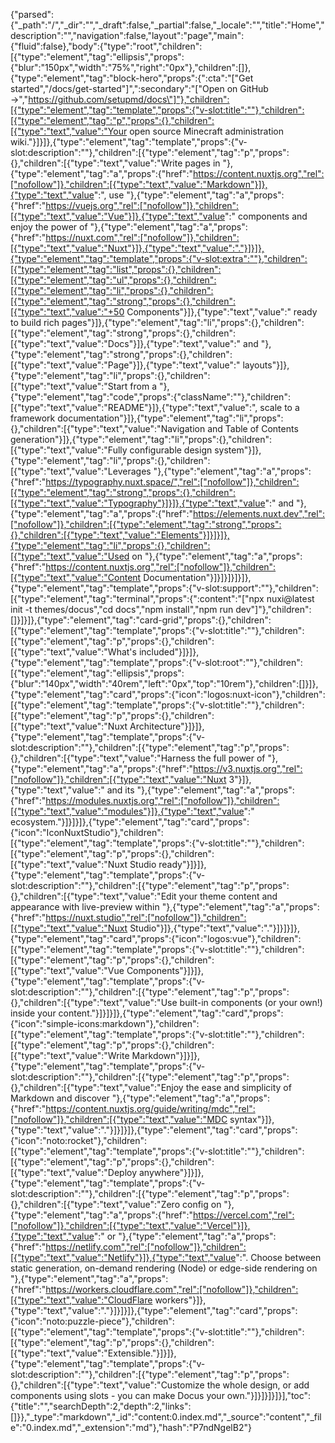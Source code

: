 {"parsed":{"_path":"/","_dir":"","_draft":false,"_partial":false,"_locale":"","title":"Home","description":"","navigation":false,"layout":"page","main":{"fluid":false},"body":{"type":"root","children":[{"type":"element","tag":"ellipsis","props":{"blur":"150px","width":"75%","right":"0px"},"children":[]},{"type":"element","tag":"block-hero","props":{":cta":"[\"Get started\",\"/docs/get-started\"]",":secondary":"[\"Open on GitHub →\",\"https://github.com/setupmd/docs\"]"},"children":[{"type":"element","tag":"template","props":{"v-slot:title":""},"children":[{"type":"element","tag":"p","props":{},"children":[{"type":"text","value":"Your open source Minecraft administration wiki."}]}]},{"type":"element","tag":"template","props":{"v-slot:description":""},"children":[{"type":"element","tag":"p","props":{},"children":[{"type":"text","value":"Write pages in "},{"type":"element","tag":"a","props":{"href":"https://content.nuxtjs.org","rel":["nofollow"]},"children":[{"type":"text","value":"Markdown"}]},{"type":"text","value":", use "},{"type":"element","tag":"a","props":{"href":"https://vuejs.org","rel":["nofollow"]},"children":[{"type":"text","value":"Vue"}]},{"type":"text","value":" components and enjoy the power of "},{"type":"element","tag":"a","props":{"href":"https://nuxt.com","rel":["nofollow"]},"children":[{"type":"text","value":"Nuxt"}]},{"type":"text","value":"."}]}]},{"type":"element","tag":"template","props":{"v-slot:extra":""},"children":[{"type":"element","tag":"list","props":{},"children":[{"type":"element","tag":"ul","props":{},"children":[{"type":"element","tag":"li","props":{},"children":[{"type":"element","tag":"strong","props":{},"children":[{"type":"text","value":"+50 Components"}]},{"type":"text","value":" ready to build rich pages"}]},{"type":"element","tag":"li","props":{},"children":[{"type":"element","tag":"strong","props":{},"children":[{"type":"text","value":"Docs"}]},{"type":"text","value":" and "},{"type":"element","tag":"strong","props":{},"children":[{"type":"text","value":"Page"}]},{"type":"text","value":" layouts"}]},{"type":"element","tag":"li","props":{},"children":[{"type":"text","value":"Start from a "},{"type":"element","tag":"code","props":{"className":""},"children":[{"type":"text","value":"README"}]},{"type":"text","value":", scale to a framework documentation"}]},{"type":"element","tag":"li","props":{},"children":[{"type":"text","value":"Navigation and Table of Contents generation"}]},{"type":"element","tag":"li","props":{},"children":[{"type":"text","value":"Fully configurable design system"}]},{"type":"element","tag":"li","props":{},"children":[{"type":"text","value":"Leverages "},{"type":"element","tag":"a","props":{"href":"https://typography.nuxt.space/","rel":["nofollow"]},"children":[{"type":"element","tag":"strong","props":{},"children":[{"type":"text","value":"Typography"}]}]},{"type":"text","value":" and "},{"type":"element","tag":"a","props":{"href":"https://elements.nuxt.dev","rel":["nofollow"]},"children":[{"type":"element","tag":"strong","props":{},"children":[{"type":"text","value":"Elements"}]}]}]},{"type":"element","tag":"li","props":{},"children":[{"type":"text","value":"Used on "},{"type":"element","tag":"a","props":{"href":"https://content.nuxtjs.org","rel":["nofollow"]},"children":[{"type":"text","value":"Content Documentation"}]}]}]}]}]},{"type":"element","tag":"template","props":{"v-slot:support":""},"children":[{"type":"element","tag":"terminal","props":{":content":"[\"npx nuxi@latest init -t themes/docus\",\"cd docs\",\"npm install\",\"npm run dev\"]"},"children":[]}]}]},{"type":"element","tag":"card-grid","props":{},"children":[{"type":"element","tag":"template","props":{"v-slot:title":""},"children":[{"type":"element","tag":"p","props":{},"children":[{"type":"text","value":"What's included"}]}]},{"type":"element","tag":"template","props":{"v-slot:root":""},"children":[{"type":"element","tag":"ellipsis","props":{"blur":"140px","width":"40rem","left":"0px","top":"10rem"},"children":[]}]},{"type":"element","tag":"card","props":{"icon":"logos:nuxt-icon"},"children":[{"type":"element","tag":"template","props":{"v-slot:title":""},"children":[{"type":"element","tag":"p","props":{},"children":[{"type":"text","value":"Nuxt Architecture"}]}]},{"type":"element","tag":"template","props":{"v-slot:description":""},"children":[{"type":"element","tag":"p","props":{},"children":[{"type":"text","value":"Harness the full power of "},{"type":"element","tag":"a","props":{"href":"https://v3.nuxtjs.org","rel":["nofollow"]},"children":[{"type":"text","value":"Nuxt 3"}]},{"type":"text","value":" and its "},{"type":"element","tag":"a","props":{"href":"https://modules.nuxtjs.org","rel":["nofollow"]},"children":[{"type":"text","value":"modules"}]},{"type":"text","value":" ecosystem."}]}]}]},{"type":"element","tag":"card","props":{"icon":"IconNuxtStudio"},"children":[{"type":"element","tag":"template","props":{"v-slot:title":""},"children":[{"type":"element","tag":"p","props":{},"children":[{"type":"text","value":"Nuxt Studio ready"}]}]},{"type":"element","tag":"template","props":{"v-slot:description":""},"children":[{"type":"element","tag":"p","props":{},"children":[{"type":"text","value":"Edit your theme content and appearance with live-preview within "},{"type":"element","tag":"a","props":{"href":"https://nuxt.studio","rel":["nofollow"]},"children":[{"type":"text","value":"Nuxt Studio"}]},{"type":"text","value":"."}]}]}]},{"type":"element","tag":"card","props":{"icon":"logos:vue"},"children":[{"type":"element","tag":"template","props":{"v-slot:title":""},"children":[{"type":"element","tag":"p","props":{},"children":[{"type":"text","value":"Vue Components"}]}]},{"type":"element","tag":"template","props":{"v-slot:description":""},"children":[{"type":"element","tag":"p","props":{},"children":[{"type":"text","value":"Use built-in components (or your own!) inside your content."}]}]}]},{"type":"element","tag":"card","props":{"icon":"simple-icons:markdown"},"children":[{"type":"element","tag":"template","props":{"v-slot:title":""},"children":[{"type":"element","tag":"p","props":{},"children":[{"type":"text","value":"Write Markdown"}]}]},{"type":"element","tag":"template","props":{"v-slot:description":""},"children":[{"type":"element","tag":"p","props":{},"children":[{"type":"text","value":"Enjoy the ease and simplicity of Markdown and discover "},{"type":"element","tag":"a","props":{"href":"https://content.nuxtjs.org/guide/writing/mdc","rel":["nofollow"]},"children":[{"type":"text","value":"MDC syntax"}]},{"type":"text","value":"."}]}]}]},{"type":"element","tag":"card","props":{"icon":"noto:rocket"},"children":[{"type":"element","tag":"template","props":{"v-slot:title":""},"children":[{"type":"element","tag":"p","props":{},"children":[{"type":"text","value":"Deploy anywhere"}]}]},{"type":"element","tag":"template","props":{"v-slot:description":""},"children":[{"type":"element","tag":"p","props":{},"children":[{"type":"text","value":"Zero config on "},{"type":"element","tag":"a","props":{"href":"https://vercel.com","rel":["nofollow"]},"children":[{"type":"text","value":"Vercel"}]},{"type":"text","value":" or "},{"type":"element","tag":"a","props":{"href":"https://netlify.com","rel":["nofollow"]},"children":[{"type":"text","value":"Netlify"}]},{"type":"text","value":". Choose between static generation, on-demand rendering (Node) or edge-side rendering on "},{"type":"element","tag":"a","props":{"href":"https://workers.cloudflare.com","rel":["nofollow"]},"children":[{"type":"text","value":"CloudFlare workers"}]},{"type":"text","value":"."}]}]}]},{"type":"element","tag":"card","props":{"icon":"noto:puzzle-piece"},"children":[{"type":"element","tag":"template","props":{"v-slot:title":""},"children":[{"type":"element","tag":"p","props":{},"children":[{"type":"text","value":"Extensible."}]}]},{"type":"element","tag":"template","props":{"v-slot:description":""},"children":[{"type":"element","tag":"p","props":{},"children":[{"type":"text","value":"Customize the whole design, or add components using slots - you can make Docus your own."}]}]}]}]}],"toc":{"title":"","searchDepth":2,"depth":2,"links":[]}},"_type":"markdown","_id":"content:0.index.md","_source":"content","_file":"0.index.md","_extension":"md"},"hash":"P7ndNgelB2"}